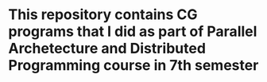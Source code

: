 # This repository contains CG programs that I did as part of Parallel Archetecture and Distributed Programming course in 7th semester

